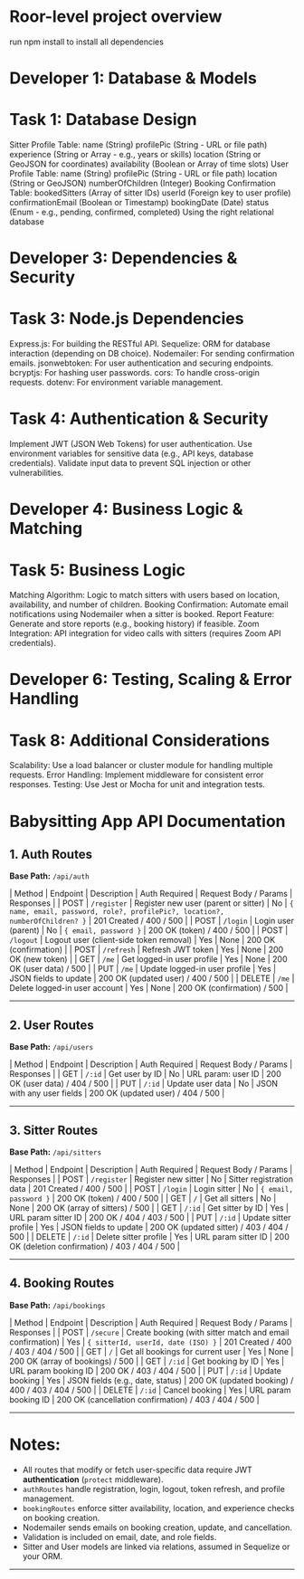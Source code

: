 # Roor-level project overview

run npm install to install all dependencies

# Developer 1: Database & Models
# Task 1: Database Design
Sitter Profile Table:
	name (String)
	profilePic (String - URL or file path)
	experience (String or Array - e.g., years or skills)
	location (String or GeoJSON for coordinates)
	availability (Boolean or Array of time slots)
User Profile Table:
	name (String)
	profilePic (String - URL or file path)
	location (String or GeoJSON)
	numberOfChildren (Integer)
Booking Confirmation Table:
	 bookedSitters (Array of sitter IDs)
	userId (Foreign key to user profile)
	confirmationEmail (Boolean or Timestamp)
	bookingDate (Date)
	status (Enum - e.g., pending, confirmed, completed)
Using  the right relational database

# Developer 3: Dependencies & Security
# Task 3: Node.js Dependencies
Express.js: For building the RESTful API.
	 Sequelize: ORM for database interaction (depending on DB choice).
	Nodemailer: For sending confirmation emails.
	jsonwebtoken: For user authentication and securing endpoints.
	bcryptjs: For hashing user passwords.
	cors: To handle cross-origin requests.
	dotenv: For environment variable management.
# Task 4: Authentication & Security
Implement JWT (JSON Web Tokens) for user authentication.
	Use environment variables for sensitive data (e.g., API keys, database credentials).
	Validate input data to prevent SQL injection or other vulnerabilities.

# Developer 4: Business Logic & Matching
# Task 5: Business Logic
Matching Algorithm: Logic to match sitters with users based on location, availability, and number of children.
Booking Confirmation: Automate email notifications using Nodemailer when a sitter is booked.
Report Feature: Generate and store reports (e.g., booking history) if feasible.
Zoom Integration: API integration for video calls with sitters (requires Zoom API credentials).

# Developer 6: Testing, Scaling & Error Handling
# Task 8: Additional Considerations
Scalability: Use a load balancer or cluster module for handling multiple requests.
Error Handling: Implement middleware for consistent error responses.
Testing: Use Jest or Mocha for unit and integration tests.


# Babysitting App API Documentation
## 1. Auth Routes  
**Base Path:** `/api/auth`

| Method | Endpoint       | Description                        | Auth Required | Request Body / Params                                      | Responses                                |
| POST   | `/register`    | Register new user (parent or sitter) | No            | `{ name, email, password, role?, profilePic?, location?, numberOfChildren? }` | 201 Created / 400 / 500                      |
| POST   | `/login`       | Login user (parent)               | No            | `{ email, password }`                                      | 200 OK (token) / 400 / 500                   |
| POST   | `/logout`      | Logout user (client-side token removal) | Yes           | None                                                      | 200 OK (confirmation)                        |
| POST   | `/refresh`     | Refresh JWT token                 | Yes           | None                                                      | 200 OK (new token)                           |
| GET    | `/me`          | Get logged-in user profile       | Yes           | None                                                      | 200 OK (user data) / 500                      |
| PUT    | `/me`          | Update logged-in user profile    | Yes           | JSON fields to update                                     | 200 OK (updated user) / 400 / 500            |
| DELETE | `/me`          | Delete logged-in user account    | Yes           | None                                                      | 200 OK (confirmation) / 500                   |

---

## 2. User Routes  
**Base Path:** `/api/users`

| Method | Endpoint         | Description                      | Auth Required | Request Body / Params                                   | Responses                                  |
| GET    | `/:id`           | Get user by ID                  | No            | URL param: user ID                                     | 200 OK (user data) / 404 / 500            |
| PUT    | `/:id`           | Update user data                | No            | JSON with any user fields                              | 200 OK (updated user) / 404 / 500         |

---

## 3. Sitter Routes  
**Base Path:** `/api/sitters`

| Method | Endpoint         | Description                     | Auth Required | Request Body / Params                                  | Responses                                  |
| POST   | `/register`      | Register new sitter             | No            | Sitter registration data                              | 201 Created / 400 / 500                    |
| POST   | `/login`         | Login sitter                   | No            | `{ email, password }`                                 | 200 OK (token) / 400 / 500                 |
| GET    | `/`              | Get all sitters                | No            | None                                                  | 200 OK (array of sitters) / 500            |
| GET    | `/:id`           | Get sitter by ID               | Yes           | URL param sitter ID                                   | 200 OK / 404 / 403 / 500                   |
| PUT    | `/:id`           | Update sitter profile          | Yes           | JSON fields to update                                 | 200 OK (updated sitter) / 403 / 404 / 500  |
| DELETE | `/:id`           | Delete sitter profile          | Yes           | URL param sitter ID                                   | 200 OK (deletion confirmation) / 403 / 404 / 500 |

---

## 4. Booking Routes  
**Base Path:** `/api/bookings`

| Method | Endpoint           | Description                      | Auth Required | Request Body / Params                                   | Responses                                  |
| POST   | `/secure`          | Create booking (with sitter match and email confirmation) | Yes           | `{ sitterId, userId, date (ISO) }`                     | 201 Created / 400 / 403 / 404 / 500       |
| GET    | `/`                | Get all bookings for current user | Yes           | None                                                  | 200 OK (array of bookings) / 500            |
| GET    | `/:id`             | Get booking by ID              | Yes           | URL param booking ID                                  | 200 OK / 403 / 404 / 500                   |
| PUT    | `/:id`             | Update booking                | Yes           | JSON fields (e.g., date, status)                       | 200 OK (updated booking) / 400 / 403 / 404 / 500 |
| DELETE | `/:id`             | Cancel booking                | Yes           | URL param booking ID                                  | 200 OK (cancellation confirmation) / 403 / 404 / 500 |

---

# Notes:
- All routes that modify or fetch user-specific data require JWT **authentication** (`protect` middleware).
- `authRoutes` handle registration, login, logout, token refresh, and profile management.
- `bookingRoutes` enforce sitter availability, location, and experience checks on booking creation.
- Nodemailer sends emails on booking creation, update, and cancellation.
- Validation is included on email, date, and role fields.
- Sitter and User models are linked via relations, assumed in Sequelize or your ORM.

---
